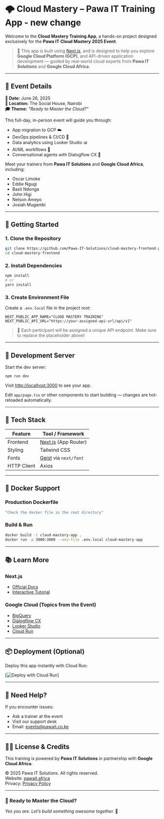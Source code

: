 # 🌩️ Cloud Mastery – Pawa IT Training App - new change

Welcome to the **Cloud Mastery Training App**, a hands-on project designed exclusively for the **Pawa IT Cloud Mastery 2025 Event**.

> 🎯 This app is built using [Next.js](https://nextjs.org), and is designed to help you explore **Google Cloud Platform (GCP)**, and API-driven application development — guided by real-world cloud experts from **Pawa IT Solutions** and **Google Cloud Africa**.

---

## 📍 Event Details

**📅 Date:** June 26, 2025  
**📍 Location:** The Social House, Nairobi  
**🎓 Theme:** _"Ready to Master the Cloud?"_

This full-day, in-person event will guide you through:
- App migration to GCP ☁️  
- DevOps pipelines & CI/CD 🔁  
- Data analytics using Looker Studio 📊  
- AI/ML workflows 🤖  
- Conversational agents with Dialogflow CX 💬  

Meet your trainers from **Pawa IT Solutions** and **Google Cloud Africa**, including:
- Oscar Limoke
- Eddie Ngugi
- Basil Ndonga
- John Higi
- Nelson Ameyo
- Josiah Mugambi

---

## 🚀 Getting Started

### 1. Clone the Repository

```bash
git clone https://github.com/Pawa-IT-Solutions/cloud-mastery-frontend.git
cd cloud-mastery-frontend
```

### 2. Install Dependencies

```bash
npm install
# or
yarn install
```

### 3. Create Environment File

Create a `.env.local` file in the project root:

```env
NEXT_PUBLIC_APP_NAME="CLOUD MASTERY TRAINING"
NEXT_PUBLIC_API_URL="https://your-assigned-api-url/api/v1"
```

> 🔐 Each participant will be assigned a unique API endpoint. Make sure to replace the placeholder above!

---

## 🧪 Development Server

Start the dev server:

```bash
npm run dev
```

Visit [http://localhost:3000](http://localhost:3000) to see your app.

Edit `app/page.tsx` or other components to start building — changes are hot-reloaded automatically.

---

## 🧱 Tech Stack

| Feature      | Tool / Framework                    |
|--------------|-------------------------------------|
| Frontend     | [Next.js](https://nextjs.org) (App Router) |
| Styling      | Tailwind CSS                        |
| Fonts        | [Geist](https://vercel.com/font) via `next/font` |
| HTTP Client  | Axios                               |

---

## 🐳 Docker Support

### Production Dockerfile

```Dockerfile
"Check the docker file in the root directory"
```

### Build & Run

```bash
docker build -t cloud-mastery-app .
docker run -p 3000:3000 --env-file .env.local cloud-mastery-app
```

---

## 📚 Learn More

### Next.js

- [Official Docs](https://nextjs.org/docs)
- [Interactive Tutorial](https://nextjs.org/learn)
 

### Google Cloud (Topics from the Event)

- [BigQuery](https://cloud.google.com/bigquery)
- [Dialogflow CX](https://cloud.google.com/dialogflow/cx/docs)
- [Looker Studio](https://lookerstudio.google.com/)
- [Cloud Run](https://cloud.google.com/run)

---

## 📦 Deployment (Optional)

Deploy this app instantly with Cloud Run:

[![Deploy with Cloud Run](https://cloud.google.com/run)]

---

## 💬 Need Help?

If you encounter issues:

- Ask a trainer at the event
- Visit our support desk
- Email: [events@pawait.co.ke](mailto:events@pawait.co.ke)

---

## 👩‍💻 License & Credits

This training is powered by **Pawa IT Solutions** in partnership with **Google Cloud Africa**.

© 2025 Pawa IT Solutions. All rights reserved.  
Website: [pawait.africa](https://pawait.africa)  
Privacy: [Privacy Policy](https://pawait.africa/privacy)

---

### 🌟 Ready to Master the Cloud?

_Yes you are. Let’s build something awesome together._ 🚀
